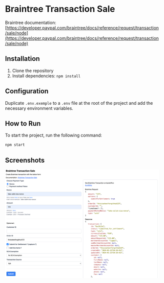 # Braintree Transaction Sale

Braintree documentation: [https://developer.paypal.com/braintree/docs/reference/request/transaction/sale/node](https://developer.paypal.com/braintree/docs/reference/request/transaction/sale/node)

## Installation

1. Clone the repository
2. Install dependencies: `npm install`

## Configuration

Duplicate `.env.exemple` to a `.env` file at the root of the project and add the necessary environment variables.

## How to Run

To start the project, run the following command:

```bash
npm start
```

## Screenshots

![transactionsale](./screenshots/transactionsale.png)

<br />

